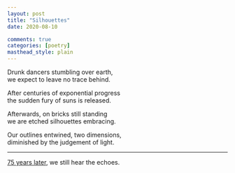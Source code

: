 ```yaml
---
layout: post
title: "Silhouettes"
date: 2020-08-10

comments: true
categories: [poetry]
masthead_style: plain
---
```

Drunk dancers stumbling over earth,  
we expect to leave no trace behind.  

After centuries of exponential progress  
the sudden fury of suns is released.  

Afterwards, on bricks still standing  
we are etched silhouettes embracing.  

Our outlines entwined, two dimensions,  
diminished by the judgement of light.  

***
[75 years later](https://www.bbc.co.uk/news/in-pictures-53648572), we still hear the echoes.
